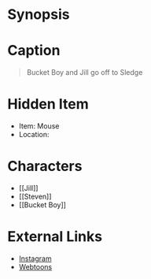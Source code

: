 # Synopsis


# Caption
> Bucket Boy and Jill go off to Sledge

# Hidden Item
* Item: Mouse
* Location: <strike></strike>

# Characters
* [[Jill]]
* [[Steven]]
* [[Bucket Boy]]

# External Links
* [Instagram](https://www.instagram.com/p/B9TA5oPDFBg/)
* [Webtoons](https://www.webtoons.com/en/challenge/twistwood-tales/36-stevens-fear/viewer?title_no=344740&episode_no=39)